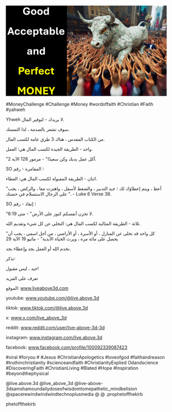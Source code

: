 ![Video cover image](../cover.jpg "cover photo")

#MoneyChallenge #Challenge #Money #wordoffaith #Christian #Faith #yahweh

Yhweh لا يريدك - لتوفير المال.

سوف تشعر بالصدمة ، لذا التمسك.

من الكتاب المقدس ، هناك 3 طرق عامة لكسب المال.

واحد - الطريقة الجيدة لكسب المال هي: العمل.

"أكل عمل يديك وكن سعيدًا" - مزمور 128 الآية 2.

SO ؛ المقامرة - رقم

اثنان - الطريقة المقبولة لكسب المال هي: العطاء.

"أعط ، ويتم إعطاؤك لك ؛ جيد التدبير ، والضغط لأسفل ، واهتزت معا ، والركض ، يجب على الرجال الاستسلام في حضنك ". - Luke 6 Verse 38.

SO ؛ إنقاذ - رقم

"لا تخزن أنفسكم كنوز على الأرض" - متى 6:19.

ثلاثة - الطريقة المثالية لكسب المال هي: التخلي عن كل شيء وتقديم الله.

"كل واحد قد تخلى عن المنازل ، أو الأسرة ، أو الأراضي ، من أجل اسمي ، يجب أن يحصل على مائة مرة ، ويرث الحياة الأبدية" - ماثيو 19 الآية 29

 تخدم الله أو العمل بجد وإعطاء بجد.

تذكر:

جيد ، ليس مقبول!

تعرف على المزيد

الموقع: www.liveabove3d.com

youtube: www.youtube.com/@live.above.3d



tiktok: www.tiktok.com/@live.above.3d

x: www.x.com/live_above_3d

 reddit: www.reddit.com/user/live-above-3d-3d

instagram: www.instagram.com/live.above.3d

facebook: www.facebook.com/profile/100092339087423

#viral #foryou # #Jesus #ChristianApologetics #loveofgod #faithandreason #truthinchristianity #scienceandfaith #ChristianityExplied Odandscience #DiscoveringFaith #ChristianLiving #Blated #Hope #Inspiration #beyondthephysical  

@live.above.3d @live_above_3d @live-above-3dsamshamoundailydoseofwisdomtomepathetic_mindbelision @spacerewindwindwindtechnoplusmedia @ @ .prophetoffhekirb

phetoffthekirb